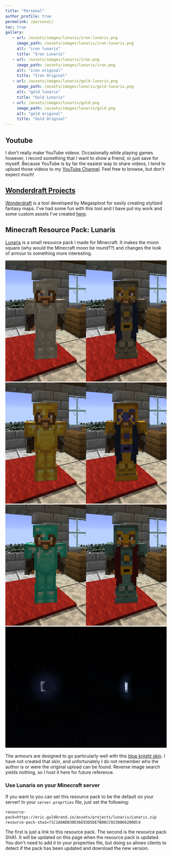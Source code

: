 ```yaml
---
title: "Personal"
author_profile: true
permalink: /personal/
toc: true
gallery:
   - url: /assets/images/lunaris/iron-lunaris.png
     image_path: /assets/images/lunaris/iron-lunaris.png
     alt: "iron lunaris"
     title: "Iron Lunaris"
   - url: /assets/images/lunaris/iron.png
     image_path: /assets/images/lunaris/iron.png
     alt: "iron original"
     title: "Iron Original"
   - url: /assets/images/lunaris/gold-lunaris.png
     image_path: /assets/images/lunaris/gold-lunaris.png
     alt: "gold lunaris"
     title: "Gold Lunaris"
   - url: /assets/images/lunaris/gold.png
     image_path: /assets/images/lunaris/gold.png
     alt: "gold original"
     title: "Gold Original"
---
```


## Youtube
I don't really make YouTube videos. Occasionally while playing games however, I record something that I want to show a friend, or just save for myself. Because YouTube is by far the easiest way to share videos, I tend to upload those videos to my [YouTube Channel](https://www.youtube.com/channel/UCQEFyGppq7vKkvl27dZy-bg). Feel free to browse, but don't expect much!

## [Wonderdraft Projects](/wonderdraft/)
[Wonderdraft](https://www.wonderdraft.net) is a tool developed by Megasploot  for easily creating stylized fantasy maps. I've had some fun with this tool and I have put my work and some custom assets I've created [here](/wonderdraft/).

## Minecraft Resource Pack: Lunaris
[Lunaris](/assets/projects/lunaris/Lunaris.zip) is a small resource pack I made for Minecraft. It makes the moon square (why would the Minecraft moon be round??) and changes the look of armour to something more interesting.

<div class="slider">
  <img class='photo'  src="/assets/projects/lunaris/iron-compare.png" alt="" />
  <img class='photo'  src="/assets/projects/lunaris/gold-compare.png" alt="" />
  <img class='photo'  src="/assets/projects/lunaris/diamond-compare.png" alt="" />
  <img class='photo'  src="/assets/projects/lunaris/moon-compare.png" alt="" />
</div>

The armours are designed to go particularly well with this [blue knight skin](/assets/projects/lunaris/2018_12_06_blue-knight.png). I have not created that skin, and unfortunately I do not remember who the author is or were the original upload can be found. Reverse image search yields nothing, so I host it here for future reference.

### Use Lunaris on your Minecraft server
If you want to you can set this resource pack to be the default on your server! In your `server.proprties` file, just set the following:
```
resource-pack=https://eric.guldbrand.io/assets/projects/lunaris/Lunaris.zip
resource-pack-sha1=71C1A9AD830D36E93D5DE7B08CC9238866200DC4
```
The first is just a link to this resource pack. The second is the resource pack SHA1. It will be updated on this page when the resource pack is updated. You don't need to add it to your properties file, but doing so allows clients to detect if the pack has been updated and download the new version.
